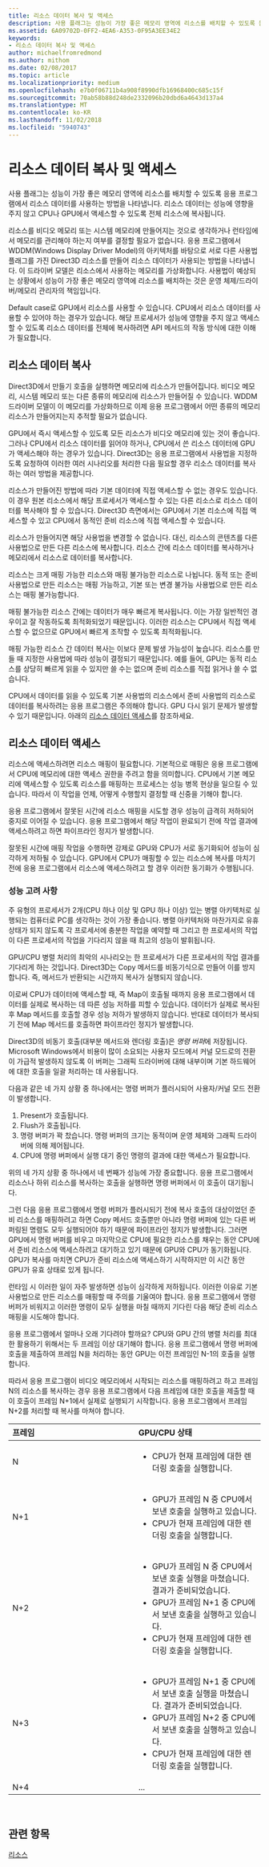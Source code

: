 ```yaml
---
title: 리소스 데이터 복사 및 액세스
description: 사용 플래그는 성능이 가장 좋은 메모리 영역에 리소스를 배치할 수 있도록 응용 프로그램에서 리소스 데이터를 사용하는 방법을 나타냅니다. 리소스 데이터는 성능에 영향을 주지 않고 CPU나 GPU에서 액세스할 수 있도록 전체 리소스에 복사됩니다.
ms.assetid: 6A09702D-0FF2-4EA6-A353-0F95A3EE34E2
keywords:
- 리소스 데이터 복사 및 액세스
author: michaelfromredmond
ms.author: mithom
ms.date: 02/08/2017
ms.topic: article
ms.localizationpriority: medium
ms.openlocfilehash: e7b0f06711b4a908f8990dfb16968400c685c15f
ms.sourcegitcommit: 70ab58b88d248de2332096b20dbd6a4643d137a4
ms.translationtype: MT
ms.contentlocale: ko-KR
ms.lasthandoff: 11/02/2018
ms.locfileid: "5940743"
---
```

# <a name="copying-and-accessing-resource-data"></a>리소스 데이터 복사 및 액세스


사용 플래그는 성능이 가장 좋은 메모리 영역에 리소스를 배치할 수 있도록 응용 프로그램에서 리소스 데이터를 사용하는 방법을 나타냅니다. 리소스 데이터는 성능에 영향을 주지 않고 CPU나 GPU에서 액세스할 수 있도록 전체 리소스에 복사됩니다.

리소스를 비디오 메모리 또는 시스템 메모리에 만들어지는 것으로 생각하거나 런타임에서 메모리를 관리해야 하는지 여부를 결정할 필요가 없습니다. 응용 프로그램에서 WDDM(Windows Display Driver Model)의 아키텍처를 바탕으로 서로 다른 사용법 플래그를 가진 Direct3D 리소스를 만들어 리소스 데이터가 사용되는 방법을 나타냅니다. 이 드라이버 모델은 리소스에서 사용하는 메모리를 가상화합니다. 사용법이 예상되는 상황에서 성능이 가장 좋은 메모리 영역에 리소스를 배치하는 것은 운영 체제/드라이버/메모리 관리자의 책임입니다.

Default case로 GPU에서 리소스를 사용할 수 있습니다. CPU에서 리소스 데이터를 사용할 수 있어야 하는 경우가 있습니다. 해당 프로세서가 성능에 영향을 주지 않고 액세스할 수 있도록 리소스 데이터를 전체에 복사하려면 API 메서드의 작동 방식에 대한 이해가 필요합니다.

## <a name="span-idcopyingspanspan-idcopyingspanspan-idcopyingspancopying-resource-data"></a><span id="Copying"></span><span id="copying"></span><span id="COPYING"></span>리소스 데이터 복사


Direct3D에서 만들기 호출을 실행하면 메모리에 리소스가 만들어집니다. 비디오 메모리, 시스템 메모리 또는 다른 종류의 메모리에 리소스가 만들어질 수 있습니다. WDDM 드라이버 모델이 이 메모리를 가상화하므로 이제 응용 프로그램에서 어떤 종류의 메모리 리소스가 만들어지는지 추적할 필요가 없습니다.

GPU에서 즉시 액세스할 수 있도록 모든 리소스가 비디오 메모리에 있는 것이 좋습니다. 그러나 CPU에서 리소스 데이터를 읽어야 하거나, CPU에서 쓴 리소스 데이터에 GPU가 액세스해야 하는 경우가 있습니다. Direct3D는 응용 프로그램에서 사용법을 지정하도록 요청하여 이러한 여러 시나리오를 처리한 다음 필요할 경우 리소스 데이터를 복사하는 여러 방법을 제공합니다.

리소스가 만들어진 방법에 따라 기본 데이터에 직접 액세스할 수 없는 경우도 있습니다. 이 경우 원본 리소스에서 해당 프로세서가 액세스할 수 있는 다른 리소스로 리소스 데이터를 복사해야 할 수 있습니다. Direct3D 측면에서는 GPU에서 기본 리소스에 직접 액세스할 수 있고 CPU에서 동적인 준비 리소스에 직접 액세스할 수 있습니다.

리소스가 만들어지면 해당 사용법을 변경할 수 없습니다. 대신, 리소스의 콘텐츠를 다른 사용법으로 만든 다른 리소스에 복사합니다. 리소스 간에 리소스 데이터를 복사하거나 메모리에서 리소스로 데이터를 복사합니다.

리소스는 크게 매핑 가능한 리소스와 매핑 불가능한 리소스로 나뉩니다. 동적 또는 준비 사용법으로 만든 리소스는 매핑 가능하고, 기본 또는 변경 불가능 사용법으로 만든 리소스는 매핑 불가능합니다.

매핑 불가능한 리소스 간에는 데이터가 매우 빠르게 복사됩니다. 이는 가장 일반적인 경우이고 잘 작동하도록 최적화되었기 때문입니다. 이러한 리소스는 CPU에서 직접 액세스할 수 없으므로 GPU에서 빠르게 조작할 수 있도록 최적화됩니다.

매핑 가능한 리소스 간 데이터 복사는 이보다 문제 발생 가능성이 높습니다. 리소스를 만들 때 지정한 사용법에 따라 성능이 결정되기 때문입니다. 예를 들어, GPU는 동적 리소스를 상당히 빠르게 읽을 수 있지만 쓸 수는 없으며 준비 리소스를 직접 읽거나 쓸 수 없습니다.

CPU에서 데이터를 읽을 수 있도록 기본 사용법의 리소스에서 준비 사용법의 리소스로 데이터를 복사하려는 응용 프로그램은 주의해야 합니다. GPU 다시 읽기 문제가 발생할 수 있기 때문입니다. 아래의 [리소스 데이터 액세스](#accessing)를 참조하세요.

## <a name="span-idaccessingspanspan-idaccessingspanspan-idaccessingspanaccessing-resource-data"></a><span id="Accessing"></span><span id="accessing"></span><span id="ACCESSING"></span>리소스 데이터 액세스


리소스에 액세스하려면 리소스 매핑이 필요합니다. 기본적으로 매핑은 응용 프로그램에서 CPU에 메모리에 대한 액세스 권한을 주려고 함을 의미합니다. CPU에서 기본 메모리에 액세스할 수 있도록 리소스를 매핑하는 프로세스는 성능 병목 현상을 일으킬 수 있습니다. 따라서 이 작업을 언제, 어떻게 수행할지 결정할 때 신중을 기해야 합니다.

응용 프로그램에서 잘못된 시간에 리소스 매핑을 시도할 경우 성능이 급격히 저하되어 중지로 이어질 수 있습니다. 응용 프로그램에서 해당 작업이 완료되기 전에 작업 결과에 액세스하려고 하면 파이프라인 정지가 발생합니다.

잘못된 시간에 매핑 작업을 수행하면 강제로 GPU와 CPU가 서로 동기화되어 성능이 심각하게 저하될 수 있습니다. GPU에서 CPU가 매핑할 수 있는 리소스에 복사를 마치기 전에 응용 프로그램에서 리소스에 액세스하려고 할 경우 이러한 동기화가 수행됩니다.

### <a name="span-idperformanceconsiderationsspanspan-idperformanceconsiderationsspanspan-idperformanceconsiderationsspanperformance-considerations"></a><span id="Performance_Considerations"></span><span id="performance_considerations"></span><span id="PERFORMANCE_CONSIDERATIONS"></span>성능 고려 사항

주 유형의 프로세서가 2개(CPU 하나 이상 및 GPU 하나 이상) 있는 병렬 아키텍처로 실행되는 컴퓨터로 PC를 생각하는 것이 가장 좋습니다. 병렬 아키텍처와 마찬가지로 유휴 상태가 되지 않도록 각 프로세서에 충분한 작업을 예약할 때 그리고 한 프로세서의 작업이 다른 프로세서의 작업을 기다리지 않을 때 최고의 성능이 발휘됩니다.

GPU/CPU 병렬 처리의 최악의 시나리오는 한 프로세서가 다른 프로세서의 작업 결과를 기다리게 하는 것입니다. Direct3D는 Copy 메서드를 비동기식으로 만들어 이를 방지합니다. 즉, 메서드가 반환되는 시간까지 복사가 실행되지 않습니다.

이로써 CPU가 데이터에 액세스할 때, 즉 Map이 호출될 때까지 응용 프로그램에서 데이터를 실제로 복사하는 데 따른 성능 저하를 피할 수 있습니다. 데이터가 실제로 복사된 후 Map 메서드를 호출할 경우 성능 저하가 발생하지 않습니다. 반대로 데이터가 복사되기 전에 Map 메서드를 호출하면 파이프라인 정지가 발생합니다.

Direct3D의 비동기 호출(대부분 메서드와 렌더링 호출)은 *명령 버퍼*에 저장됩니다. Microsoft Windows에서 비용이 많이 소요되는 사용자 모드에서 커널 모드로의 전환이 가급적 발생하지 않도록 이 버퍼는 그래픽 드라이버에 대해 내부이며 기본 하드웨어에 대한 호출을 일괄 처리하는 데 사용됩니다.

다음과 같은 네 가지 상황 중 하나에서는 명령 버퍼가 플러시되어 사용자/커널 모드 전환이 발생합니다.

1.  Present가 호출됩니다.
2.  Flush가 호출됩니다.
3.  명령 버퍼가 꽉 찼습니다. 명령 버퍼의 크기는 동적이며 운영 체제와 그래픽 드라이버에 의해 제어됩니다.
4.  CPU에 명령 버퍼에서 실행 대기 중인 명령의 결과에 대한 액세스가 필요합니다.

위의 네 가지 상황 중 하나에서 네 번째가 성능에 가장 중요합니다. 응용 프로그램에서 리소스나 하위 리소스를 복사하는 호출을 실행하면 명령 버퍼에서 이 호출이 대기됩니다.

그런 다음 응용 프로그램에서 명령 버퍼가 플러시되기 전에 복사 호출의 대상이었던 준비 리소스를 매핑하려고 하면 Copy 메서드 호출뿐만 아니라 명령 버퍼에 있는 다른 버퍼링된 명령도 모두 실행되어야 하기 때문에 파이프라인 정지가 발생합니다. 그러면 GPU에서 명령 버퍼를 비우고 마지막으로 CPU에 필요한 리소스를 채우는 동안 CPU에서 준비 리소스에 액세스하려고 대기하고 있기 때문에 GPU와 CPU가 동기화됩니다. GPU가 복사를 마치면 CPU가 준비 리소스에 액세스하기 시작하지만 이 시간 동안 GPU가 유효 상태로 있게 됩니다.

런타임 시 이러한 일이 자주 발생하면 성능이 심각하게 저하됩니다. 이러한 이유로 기본 사용법으로 만든 리소스를 매핑할 때 주의를 기울여야 합니다. 응용 프로그램에서 명령 버퍼가 비워지고 이러한 명령이 모두 실행을 마칠 때까지 기다린 다음 해당 준비 리소스 매핑을 시도해야 합니다.

응용 프로그램에서 얼마나 오래 기다려야 할까요? CPU와 GPU 간의 병렬 처리를 최대한 활용하기 위해서는 두 프레임 이상 대기해야 합니다. 응용 프로그램에서 명령 버퍼에 호출을 제출하여 프레임 N을 처리하는 동안 GPU는 이전 프레임인 N-1의 호출을 실행합니다.

따라서 응용 프로그램이 비디오 메모리에서 시작되는 리소스를 매핑하려고 하고 프레임 N의 리소스를 복사하는 경우 응용 프로그램에서 다음 프레임에 대한 호출을 제출할 때 이 호출이 프레임 N+1에서 실제로 실행되기 시작합니다. 응용 프로그램에서 프레임 N+2를 처리할 때 복사를 마쳐야 합니다.

<table>
<colgroup>
<col width="50%" />
<col width="50%" />
</colgroup>
<thead>
<tr class="header">
<th align="left">프레임</th>
<th align="left">GPU/CPU 상태</th>
</tr>
</thead>
<tbody>
<tr class="odd">
<td align="left">N</td>
<td align="left"><ul>
<li>CPU가 현재 프레임에 대한 렌더링 호출을 실행합니다.</li>
</ul></td>
</tr>
<tr class="even">
<td align="left">N+1</td>
<td align="left"><ul>
<li>GPU가 프레임 N 중 CPU에서 보낸 호출을 실행하고 있습니다.</li>
<li>CPU가 현재 프레임에 대한 렌더링 호출을 실행합니다.</li>
</ul></td>
</tr>
<tr class="odd">
<td align="left">N+2</td>
<td align="left"><ul>
<li>GPU가 프레임 N 중 CPU에서 보낸 호출 실행을 마쳤습니다. 결과가 준비되었습니다.</li>
<li>GPU가 프레임 N+1 중 CPU에서 보낸 호출을 실행하고 있습니다.</li>
<li>CPU가 현재 프레임에 대한 렌더링 호출을 실행합니다.</li>
</ul></td>
</tr>
<tr class="even">
<td align="left">N+3</td>
<td align="left"><ul>
<li>GPU가 프레임 N+1 중 CPU에서 보낸 호출 실행을 마쳤습니다. 결과가 준비되었습니다.</li>
<li>GPU가 프레임 N+2 중 CPU에서 보낸 호출을 실행하고 있습니다.</li>
<li>CPU가 현재 프레임에 대한 렌더링 호출을 실행합니다.</li>
</ul></td>
</tr>
<tr class="odd">
<td align="left">N+4</td>
<td align="left">...</td>
</tr>
</tbody>
</table>

 

## <a name="span-idrelated-topicsspanrelated-topics"></a><span id="related-topics"></span>관련 항목


[리소스](resources.md)

 

 




